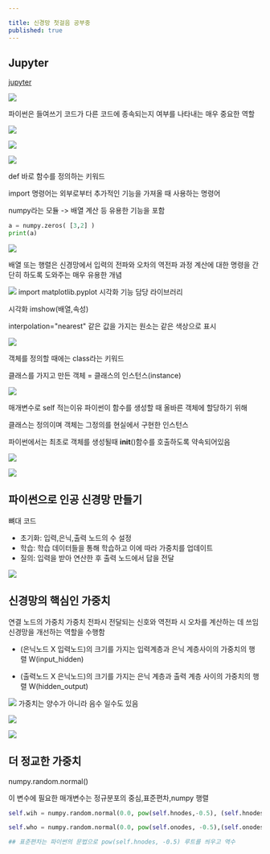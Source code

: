 ```yaml
---

title: 신경망 첫걸음 공부중
published: true
---
```



## Jupyter
[jupyter]((https://aws.amazon.com/ko/route53/))




![](/assets/imgs/2017/11/26/20171126_01.png)

파이썬은 들여쓰기
코드가 다른 코드에 종속되는지 여부를 나타내는 매우 중요한 역할


![](/assets/imgs/2017/11/26/20171126_02.png)

![](/assets/imgs/2017/11/26/20171126_03.png)

![](/assets/imgs/2017/11/26/20171126_04.png)

def 바로 함수를 정의하는 키워드

import 명령어는 외부로부터 추가적인 기능을 가져올 때 사용하는 명령어

numpy라는 모듈 -> 배열 계산 등 유용한 기능을 포함

``` python
a = numpy.zeros( [3,2] )
print(a)

```

![](/assets/imgs/2017/11/26/20171126_05.png)

배열 또는 행렬은 신경망에서 입력의 전파와 오차의 역전파 과정
계산에 대한 명령을 간단히 하도록 도와주는 매우 유용한 개념



![](/assets/imgs/2017/11/26/20171126_06.png)
import matplotlib.pyplot 시각화 기능 담당 라이브러리

시각화 imshow(배열,속성)

interpolation="nearest"
같은 값을 가지는 원소는 같은 색상으로 표시


![](/assets/imgs/2017/11/26/20171126_07.png)

객체를 정의할 때에는 class라는 키워드 

클래스를 가지고 만든 객체 = 클래스의 인스턴스(instance)


![](/assets/imgs/2017/11/26/20171126_08.png)

매개변수로 self 적는이유 파이썬이 함수를 생성할 때
올바른 객체에 할당하기 위해

클래스는 정의이며 객체는 그정의를 현실에서 구현한 인스턴스


파이썬에서는 최초로 객체를 생성될때 
__init__()함수를 호출하도록 약속되어있음 


![](/assets/imgs/2017/11/26/20171126_09.png)


![](/assets/imgs/2017/11/26/20171126_10.png)


## 파이썬으로 인공 신경망 만들기

뼈대 코드 
- 초기화: 입력,은닉,출력 노드의 수 설정
- 학습: 학습 데이터들을 통해 학습하고 이에 따라 가중치를 업데이트 
- 질의: 입력을 받아 연산한 후 출력 노드에서 답을 전달

![](/assets/imgs/2017/11/26/20171126_11.png)

## 신경망의 핵심인 가중치
연결 노드의 가중치 
가중치 전파시 전달되는 신호와 역전파 시 오차를 계산하는 데 쓰임 
신경망을 개선하는 역할을 수행함

- (은닉노드 X 입력노드)의 크기를 가지는 입력계층과 은닉 계층사이의 가중치의 행렬 W(input_hidden)

- (출력노드 X 은닉노드)의 크기를 가지는 은닉 계층과 출력 계층 사이의 가중치의 행렬 W(hidden_output)

![](/assets/imgs/2017/11/26/20171126_12.png)
가중치는 양수가 아니라 음수 일수도 있음

![](/assets/imgs/2017/11/26/20171126_13.png)


![](/assets/imgs/2017/11/26/20171126_14.png)

## 더 정교한 가중치

numpy.random.normal() 

이 변수에 필요한 매개변수는 정규분포의 중심,표준편차,numpy 행렬 

``` python
self.wih = numpy.random.normal(0.0, pow(self.hnodes,-0.5), (self.hnodes,self.inodes))

self.who = numpy.random.normal(0.0, pow(self.onodes, -0.5),(self.onodes,self.hnodes))

## 표준편차는 파이썬의 문법으로 pow(self.hnodes, -0.5) 루트를 씌우고 역수

```



